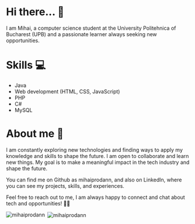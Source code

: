 # Hi there... 👋
I am Mihai, a computer science student at the University Politehnica of Bucharest (UPB) and a passionate learner always seeking new opportunities.

# Skills 💻
* Java
* Web development (HTML, CSS, JavaScript)
* PHP
* C#
* MySQL

# About me 🌟
I am constantly exploring new technologies and finding ways to apply my knowledge and skills to shape the future. I am open to collaborate and learn new things. My goal is to make a meaningful impact in the tech industry and shape the future.

You can find me on Github as mihaiprodann, and also on LinkedIn, where you can see my projects, skills, and experiences.

Feel free to reach out to me, I am always happy to connect and chat about tech and opportunities! 🤝🚀


<p><img align="left" src="https://github-readme-stats.vercel.app/api/top-langs?username=mihaiprodann&show_icons=true&locale=en&layout=compact" alt="mihaiprodann" /></p>

<p>&nbsp;<img align="center" src="https://github-readme-stats.vercel.app/api?username=mihaiprodann&show_icons=true&locale=en" alt="mihaiprodann" /></p>
